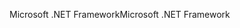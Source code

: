 <span data-ttu-id="e163d-101">Microsoft .NET Framework</span><span class="sxs-lookup"><span data-stu-id="e163d-101">Microsoft .NET Framework</span></span>